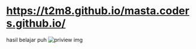 # https://t2m8.github.io/masta.coders.github.io/
hasil belajar puh
![priview img](/IMG_20230917_161336.djpg)
